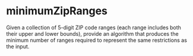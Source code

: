 # minimumZipRanges
Given a collection of 5-digit ZIP code ranges (each range includes both their upper and lower bounds), provide an algorithm that produces the minimum  number of ranges required to represent the same restrictions as the input.
